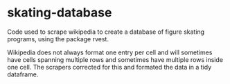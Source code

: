 # skating-database
Code used to scrape wikipedia to create a database of figure skating programs, using the package rvest.

Wikipedia does not always format one entry per cell and will sometimes have cells spanning multiple rows and sometimes have multiple rows inside one cell. The scrapers corrected for this and formated the data in a tidy dataframe. 


